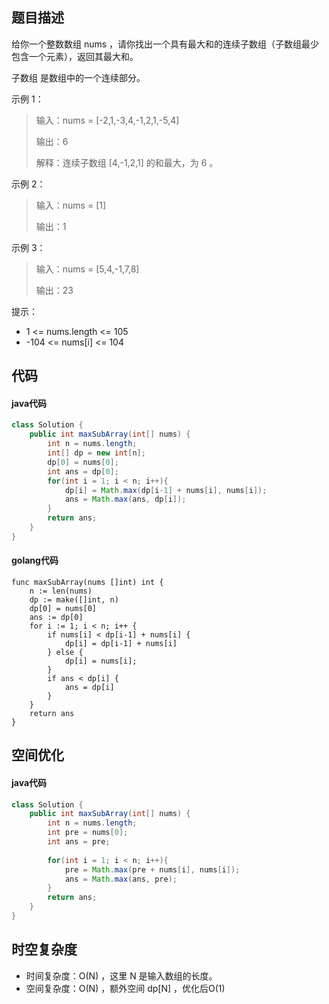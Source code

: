 ## 题目描述

给你一个整数数组 nums ，请你找出一个具有最大和的连续子数组（子数组最少包含一个元素），返回其最大和。

子数组 是数组中的一个连续部分。

 

示例 1：

> 输入：nums = [-2,1,-3,4,-1,2,1,-5,4]
> 
> 输出：6
> 
> 解释：连续子数组 [4,-1,2,1] 的和最大，为 6 。

示例 2：

> 输入：nums = [1]
> 
> 输出：1

示例 3：

> 输入：nums = [5,4,-1,7,8]
> 
> 输出：23

 

提示：

-    1 <= nums.length <= 105
-    -104 <= nums[i] <= 104

## 代码

#### java代码

```` java
class Solution {
    public int maxSubArray(int[] nums) {
        int n = nums.length;
        int[] dp = new int[n];
        dp[0] = nums[0];
        int ans = dp[0];
        for(int i = 1; i < n; i++){
            dp[i] = Math.max(dp[i-1] + nums[i], nums[i]);
            ans = Math.max(ans, dp[i]);
        }
        return ans;
    }
}
````

#### golang代码

```` golang
func maxSubArray(nums []int) int {
    n := len(nums)
    dp := make([]int, n)
    dp[0] = nums[0]
    ans := dp[0]
    for i := 1; i < n; i++ {
        if nums[i] < dp[i-1] + nums[i] {
            dp[i] = dp[i-1] + nums[i]
        } else {
            dp[i] = nums[i];
        }
        if ans < dp[i] {
            ans = dp[i]
        }
    }
    return ans
}
````

## 空间优化

#### java代码

```` java
class Solution {
    public int maxSubArray(int[] nums) {
        int n = nums.length;
        int pre = nums[0];
        int ans = pre;
        
        for(int i = 1; i < n; i++){
            pre = Math.max(pre + nums[i], nums[i]);
            ans = Math.max(ans, pre);
        }
        return ans;
    }
}
````

## 时空复杂度

- 时间复杂度：O(N) ，这里 N 是输入数组的长度。
- 空间复杂度：O(N) ，额外空间 dp[N] ，优化后O(1)
